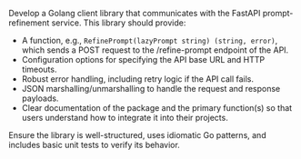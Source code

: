 Develop a Golang client library that communicates with the FastAPI prompt-refinement service. This library should provide:

- A function, e.g., `RefinePrompt(lazyPrompt string) (string, error)`, which sends a POST request to the /refine-prompt endpoint of the API.
- Configuration options for specifying the API base URL and HTTP timeouts.
- Robust error handling, including retry logic if the API call fails.
- JSON marshalling/unmarshalling to handle the request and response payloads.
- Clear documentation of the package and the primary function(s) so that users understand how to integrate it into their projects.

Ensure the library is well-structured, uses idiomatic Go patterns, and includes basic unit tests to verify its behavior.
